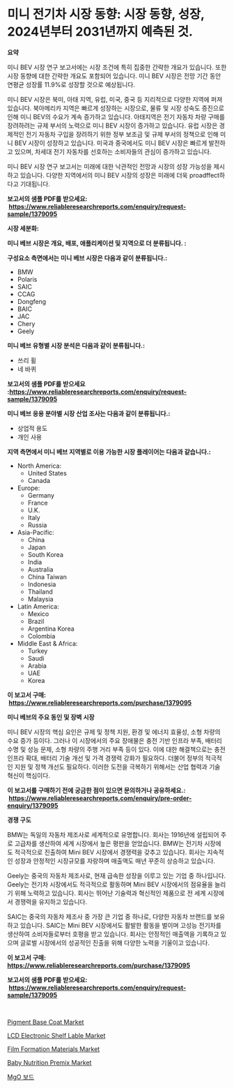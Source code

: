 <p><h1>미니 전기차 시장 동향: 시장 동향, 성장, 2024년부터 2031년까지 예측된 것.</h1></p><p><strong>요약</strong></p>
<p><p>미니 BEV 시장 연구 보고서에는 시장 조건에 특히 집중한 간략한 개요가 있습니다. 또한 시장 동향에 대한 간략한 개요도 포함되어 있습니다. 미니 BEV 시장은 전망 기간 동안 연평균 성장률 11.9%로 성장할 것으로 예상됩니다.</p><p>미니 BEV 시장은 북미, 아태 지역, 유럽, 미국, 중국 등 지리적으로 다양한 지역에 퍼져 있습니다. 북아메리카 지역은 빠르게 성장하는 시장으로, 물류 및 시장 성숙도 증진으로 인해 미니 BEV의 수요가 계속 증가하고 있습니다. 아태지역은 전기 자동차 차량 구매를 장려하려는 규제 부서의 노력으로 미니 BEV 시장이 증가하고 있습니다. 유럽 시장은 경제적인 전기 자동차 구입을 장려하기 위한 정부 보조금 및 규제 부서의 정책으로 인해 미니 BEV 시장이 성장하고 있습니다. 미국과 중국에서도 미니 BEV 시장은 빠르게 발전하고 있으며, 차세대 전기 자동차를 선호하는 소비자들의 관심이 증가하고 있습니다.</p><p>미니 BEV 시장 연구 보고서는 미래에 대한 낙관적인 전망과 시장의 성장 가능성을 제시하고 있습니다. 다양한 지역에서의 미니 BEV 시장의 성장은 미래에 더욱 proadffect하다고 기대됩니다.</p></p>
<p><strong>보고서의 샘플 PDF를 받으세요: &nbsp;<a href="https://www.reliableresearchreports.com/enquiry/request-sample/1379095">https://www.reliableresearchreports.com/enquiry/request-sample/1379095</a></strong></p>
<p><strong>시장 세분화:</strong></p>
<p><strong> 미니 베브 시장은 개요, 배포, 애플리케이션 및 지역으로 더 분류됩니다. :</strong></p>
<p><strong>구성요소 측면에서는 미니 베브 시장은 다음과 같이 분류됩니다.:</strong></p>
<p><ul><li>BMW</li><li>Polaris</li><li>SAIC</li><li>CCAG</li><li>Dongfeng</li><li>BAIC</li><li>JAC</li><li>Chery</li><li>Geely</li></ul></p>
<p><strong> 미니 베브 유형별 시장 분석은 다음과 같이 분류됩니다.:</strong></p>
<p><ul><li>쓰리 휠</li><li>네 바퀴</li></ul></p>
<p><strong>보고서의 샘플 PDF를 받으세요 :<a href="https://www.reliableresearchreports.com/enquiry/request-sample/1379095">https://www.reliableresearchreports.com/enquiry/request-sample/1379095</a></strong></p>
<p><strong> 미니 베브 응용 분야별 시장 산업 조사는 다음과 같이 분류됩니다.:</strong></p>
<p><ul><li>상업적 용도</li><li>개인 사용</li></ul></p>
<p><strong>지역 측면에서 미니 베브 지역별로 이용 가능한 시장 플레이어는 다음과 같습니다.:</strong></p>
<p><ul>
    <li>
        North America:
        <ul>
            <li>United States</li>
            <li>Canada</li>
        </ul>
    </li>
    <li>
        Europe:
        <ul>
            <li>Germany</li>
            <li>France</li>
            <li>U.K.</li>
            <li>Italy</li>
            <li>Russia</li>
        </ul>
    </li>
    <li>
        Asia-Pacific:
        <ul>
            <li>China</li>
            <li>Japan</li>
            <li>South Korea</li>
            <li>India</li>
            <li>Australia</li>
            <li>China Taiwan</li>
            <li>Indonesia</li>
            <li>Thailand</li>
            <li>Malaysia</li>
        </ul>
    </li>
    <li>
        Latin America:
        <ul>
            <li>Mexico</li>
            <li>Brazil</li>
            <li>Argentina Korea</li>
            <li>Colombia</li>
        </ul>
    </li>
    <li>
        Middle East & Africa:
        <ul>
            <li>Turkey</li>
            <li>Saudi</li>
            <li>Arabia</li>
            <li>UAE</li>
            <li>Korea</li>
        </ul>
    </li>
    </ul></p>
<p><strong>이 보고서 구매: &nbsp;<a href="https://www.reliableresearchreports.com/purchase/1379095">https://www.reliableresearchreports.com/purchase/1379095</a></strong></p>
<p><strong>미니 베브의 주요 동인 및 장벽 시장</strong></p>
<p><p>미니 BEV 시장의 핵심 요인은 규제 및 정책 지원, 환경 및 에너지 효율성, 소형 차량의 수요 증가 등이다. 그러나 이 시장에서의 주요 장애물은 충전 기반 인프라 부족, 배터리 수명 및 성능 문제, 소형 차량의 주행 거리 부족 등이 있다. 이에 대한 해결책으로는 충전 인프라 확대, 배터리 기술 개선 및 가격 경쟁력 강화가 필요하다. 더불어 정부의 적극적인 지원 및 정책 개선도 필요하다. 이러한 도전을 극복하기 위해서는 산업 협력과 기술 혁신이 핵심이다.</p></p>
<p><strong>이 보고서를 구매하기 전에 궁금한 점이 있으면 문의하거나 공유하세요.: &nbsp;<a href="https://www.reliableresearchreports.com/enquiry/pre-order-enquiry/1379095">https://www.reliableresearchreports.com/enquiry/pre-order-enquiry/1379095</a></strong></p>
<p><strong>경쟁 구도</strong></p>
<p><p>BMW는 독일의 자동차 제조사로 세계적으로 유명합니다. 회사는 1916년에 설립되어 주로 고급차를 생산하여 세계 시장에서 높은 평판을 얻었습니다. BMW는 전기차 시장에도 적극적으로 진출하여 Mini BEV 시장에서 경쟁력을 갖추고 있습니다. 회사는 지속적인 성장과 안정적인 시장규모를 자랑하며 매출액도 매년 꾸준히 상승하고 있습니다.</p><p>Geely는 중국의 자동차 제조사로, 현재 급속한 성장을 이루고 있는 기업 중 하나입니다. Geely는 전기차 시장에서도 적극적으로 활동하며 Mini BEV 시장에서의 점유율을 늘리기 위해 노력하고 있습니다. 회사는 뛰어난 기술력과 혁신적인 제품으로 전 세계 시장에서 경쟁력을 유지하고 있습니다.</p><p>SAIC는 중국의 자동차 제조사 중 가장 큰 기업 중 하나로, 다양한 자동차 브랜드를 보유하고 있습니다. SAIC는 Mini BEV 시장에서도 활발한 활동을 벌이며 고성능 전기차를 생산하여 소비자들로부터 호평을 받고 있습니다. 회사는 안정적인 매출액을 기록하고 있으며 글로벌 시장에서의 성공적인 진출을 위해 다양한 노력을 기울이고 있습니다.</p></p>
<p><strong>이 보고서 구매: &nbsp; <a href="https://www.reliableresearchreports.com/purchase/1379095">https://www.reliableresearchreports.com/purchase/1379095</a></strong></p>
<p><strong>보고서의 샘플 PDF를 받으세요: &nbsp;<a href="https://www.reliableresearchreports.com/enquiry/request-sample/1379095">https://www.reliableresearchreports.com/enquiry/request-sample/1379095</a></strong><strong></strong></p>
<p>&nbsp;</p>
<p><p><a href="https://issuu.com/reportprime-2/docs/pigment-base-coat-market-size-2030.pptx">Pigment Base Coat Market</a></p><p><a href="https://issuu.com/reportprime-2/docs/lcd-electronic-shelf-lable-market-size-2030.pptx">LCD Electronic Shelf Lable Market</a></p><p><a href="https://github.com/Paul14Anderson63/Market-Research-Report-List-3/blob/main/film-formation-materials-market.md">Film Formation Materials Market</a></p><p><a href="https://view.publitas.com/reportprime-1/baby-nutrition-premix-market-size-growth-and-forecast-from-2024-2031/">Baby Nutrition Premix Market</a></p><p><a href="https://github.com/hxzi07639916/Market-Research-Report-List-1/blob/main/9961864996.md">MgO 보드</a></p></p>